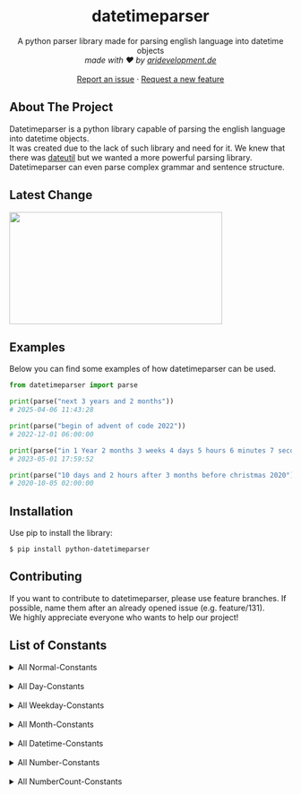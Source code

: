 <br />
<div align="center">
  <h1 align="center">datetimeparser</h1>

  <p align="center">
    A python parser library made for parsing english language into datetime objects
    <br />
    <i> made with ❤️ by <a href="https://aridevelopment.de/">aridevelopment.de</a></i>
    <br />
    <br />
    <a href="https://github.com/aridevelopment-de/datetimeparser/issues">Report an issue</a>
    ·
    <a href="https://github.com/aridevelopment-de/datetimeparser/issues">Request a new feature</a>
  </p>
</div>


## About The Project

Datetimeparser is a python library capable of parsing the english language into datetime objects.  
It was created due to the lack of such library and need for it. We knew that there was [dateutil](https://github.com/dateutil/dateutil/) but we wanted a more powerful parsing library.  
Datetimeparser can even parse complex grammar and sentence structure.

## Latest Change

<!-- LATESTCOMMIT:START -->

[<img width="380px" height="200px" src="https://opengraph.githubassets.com/4a7416fd07b27b48db49a111990e032fa40593e9df7b2d3611737f22a40053cb/aridevelopment-de/datetimeparser/commit/e68cb5edbc38fcf2fefc47dfd3d25ca5c313e90d" />][commitUrl]

[commitUrl]: https://github.com/aridevelopment-de/datetimeparser/commit/e68cb5edbc38fcf2fefc47dfd3d25ca5c313e90d
<!-- LATESTCOMMIT:END -->

## Examples

Below you can find some examples of how datetimeparser can be used.

```python
from datetimeparser import parse

print(parse("next 3 years and 2 months"))
# 2025-04-06 11:43:28

print(parse("begin of advent of code 2022"))
# 2022-12-01 06:00:00

print(parse("in 1 Year 2 months 3 weeks 4 days 5 hours 6 minutes 7 seconds"))
# 2023-05-01 17:59:52

print(parse("10 days and 2 hours after 3 months before christmas 2020"))
# 2020-10-05 02:00:00
```

## Installation

Use pip to install the library:
```shell
$ pip install python-datetimeparser
```

## Contributing

If you want to contribute to datetimeparser, please use feature branches. If possible, name them after an already opened issue (e.g. feature/131).  
We highly appreciate everyone who wants to help our project!

## List of Constants

<details>
<summary>All Normal-Constants</summary>
<details>
<summary><code>christmas</code></summary>
<ul>
<li>xmas</li>
</ul>
</details><details>
<summary><code>silvester</code></summary>
<ul>
<li>new years eve</li>
</ul>
</details><details>
<summary><code>eastern</code></summary>
<ul>
<li>easter</li>
</ul>
</details><details>
<summary><code>nicholas</code></summary>
<ul>
<li>nicholas day</li>
</ul>
</details><details>
<summary><code>halloween</code></summary>
<ul>

</ul>
</details><details>
<summary><code>april fools day</code></summary>
<ul>
<li>april fool day</li>
</ul>
</details><details>
<summary><code>thanksgiving</code></summary>
<ul>

</ul>
</details><details>
<summary><code>saint patrick's day</code></summary>
<ul>
<li>saint patricks day</li>
<li>st. patrick's day</li>
<li>saint pt. day</li>
<li>st patrick's day</li>
<li>st patricks day</li>
</ul>
</details><details>
<summary><code>valentines day</code></summary>
<ul>
<li>valentine</li>
<li>valentine day</li>
</ul>
</details><details>
<summary><code>summer end</code></summary>
<ul>
<li>end of summer</li>
<li>end of the summer</li>
</ul>
</details><details>
<summary><code>winter end</code></summary>
<ul>
<li>end of winter</li>
<li>end of the winter</li>
</ul>
</details><details>
<summary><code>spring end</code></summary>
<ul>
<li>end of spring</li>
<li>end of the spring</li>
</ul>
</details><details>
<summary><code>fall end</code></summary>
<ul>
<li>end of fall</li>
<li>end of the fall</li>
<li>autumn end</li>
<li>end of autumn</li>
<li>end of the autumn</li>
</ul>
</details><details>
<summary><code>summer begin</code></summary>
<ul>
<li>summer</li>
<li>begin of summer</li>
<li>begin of the summer</li>
</ul>
</details><details>
<summary><code>winter begin</code></summary>
<ul>
<li>winter</li>
<li>begin of winter</li>
<li>begin of the winter</li>
</ul>
</details><details>
<summary><code>spring begin</code></summary>
<ul>
<li>spring</li>
<li>begin of spring</li>
<li>begin of the spring</li>
</ul>
</details><details>
<summary><code>fall begin</code></summary>
<ul>
<li>fall</li>
<li>begin of fall</li>
<li>begin of the fall</li>
<li>autumn begin</li>
<li>autumn</li>
<li>begin of autumn</li>
<li>begin of the autumn</li>
</ul>
</details><details>
<summary><code>morning</code></summary>
<ul>
<li>at morning</li>
</ul>
</details><details>
<summary><code>evening</code></summary>
<ul>
<li>at evening</li>
</ul>
</details><details>
<summary><code>lunchtime</code></summary>
<ul>
<li>lunch</li>
</ul>
</details><details>
<summary><code>aoc begin</code></summary>
<ul>
<li>aoc</li>
<li>begin of aoc</li>
<li>begin of the aoc</li>
<li>advent of code begin</li>
<li>advent of code</li>
<li>begin of advent of code</li>
<li>begin of the advent of code</li>
</ul>
</details><details>
<summary><code>aoc end</code></summary>
<ul>
<li>end of aoc</li>
<li>end of the aoc</li>
<li>advent of code end</li>
<li>end of advent of code</li>
<li>end of the advent of code</li>
</ul>
</details><details>
<summary><code>end of year</code></summary>
<ul>
<li>the end of year</li>
<li>the end of the year</li>
<li>end of the year</li>
</ul>
</details><details>
<summary><code>begin of year</code></summary>
<ul>
<li>the begin of year</li>
<li>the begin of the year</li>
<li>begin of the year</li>
</ul>
</details><details>
<summary><code>infinity</code></summary>
<ul>
<li>inf</li>
</ul>
</details><details>
<summary><code>today</code></summary>
<ul>

</ul>
</details><details>
<summary><code>tomorrow</code></summary>
<ul>

</ul>
</details><details>
<summary><code>yesterday</code></summary>
<ul>

</ul>
</details><details>
<summary><code>now</code></summary>
<ul>
<li>at the moment</li>
<li>current time</li>
<li>current time now</li>
</ul>
</details>
</details>
<br />

<details>
<summary>All Day-Constants</summary>
<details>
<summary><code>morning</code></summary>
<ul>

</ul>
</details><details>
<summary><code>afternoon</code></summary>
<ul>

</ul>
</details><details>
<summary><code>evening</code></summary>
<ul>

</ul>
</details><details>
<summary><code>night</code></summary>
<ul>

</ul>
</details><details>
<summary><code>morning night</code></summary>
<ul>

</ul>
</details><details>
<summary><code>daylight change</code></summary>
<ul>
<li>daylight saving</li>
<li>daylight saving time</li>
</ul>
</details><details>
<summary><code>midnight</code></summary>
<ul>

</ul>
</details><details>
<summary><code>midday</code></summary>
<ul>

</ul>
</details><details>
<summary><code>dawn</code></summary>
<ul>

</ul>
</details><details>
<summary><code>dusk</code></summary>
<ul>

</ul>
</details><details>
<summary><code>sunrise</code></summary>
<ul>

</ul>
</details><details>
<summary><code>sunset</code></summary>
<ul>

</ul>
</details><details>
<summary><code>lunch</code></summary>
<ul>
<li>lunchtime</li>
</ul>
</details><details>
<summary><code>dinner</code></summary>
<ul>
<li>dinnertime</li>
</ul>
</details><details>
<summary><code>breakfast</code></summary>
<ul>

</ul>
</details>
</details>
<br />

<details>
<summary>All Weekday-Constants</summary>
<details>
<summary><code>monday</code></summary>
<ul>

</ul>
</details><details>
<summary><code>tuesday</code></summary>
<ul>

</ul>
</details><details>
<summary><code>wednesday</code></summary>
<ul>

</ul>
</details><details>
<summary><code>thursday</code></summary>
<ul>

</ul>
</details><details>
<summary><code>friday</code></summary>
<ul>

</ul>
</details><details>
<summary><code>saturday</code></summary>
<ul>

</ul>
</details><details>
<summary><code>sunday</code></summary>
<ul>

</ul>
</details>
</details>
<br />

<details>
<summary>All Month-Constants</summary>
<details>
<summary><code>january</code></summary>
<ul>
<li>jan</li>
</ul>
</details><details>
<summary><code>february</code></summary>
<ul>
<li>feb</li>
</ul>
</details><details>
<summary><code>march</code></summary>
<ul>
<li>mar</li>
</ul>
</details><details>
<summary><code>april</code></summary>
<ul>
<li>apr</li>
</ul>
</details><details>
<summary><code>may</code></summary>
<ul>

</ul>
</details><details>
<summary><code>june</code></summary>
<ul>
<li>jun</li>
</ul>
</details><details>
<summary><code>july</code></summary>
<ul>
<li>jul</li>
</ul>
</details><details>
<summary><code>august</code></summary>
<ul>
<li>aug</li>
</ul>
</details><details>
<summary><code>september</code></summary>
<ul>
<li>sep</li>
</ul>
</details><details>
<summary><code>october</code></summary>
<ul>
<li>oct</li>
</ul>
</details><details>
<summary><code>november</code></summary>
<ul>
<li>nov</li>
</ul>
</details><details>
<summary><code>december</code></summary>
<ul>
<li>dec</li>
</ul>
</details>
</details>
<br />

<details>
<summary>All Datetime-Constants</summary>
<details>
<summary><code>seconds</code></summary>
<ul>
<li>second</li>
<li>sec</li>
<li>secs</li>
</ul>
</details><details>
<summary><code>minutes</code></summary>
<ul>
<li>minute</li>
<li>min</li>
<li>mins</li>
</ul>
</details><details>
<summary><code>hours</code></summary>
<ul>
<li>hour</li>
</ul>
</details><details>
<summary><code>days</code></summary>
<ul>
<li>day</li>
</ul>
</details><details>
<summary><code>weeks</code></summary>
<ul>
<li>week</li>
</ul>
</details><details>
<summary><code>months</code></summary>
<ul>
<li>month</li>
</ul>
</details><details>
<summary><code>years</code></summary>
<ul>
<li>year</li>
</ul>
</details>
</details>
<br />

<details>
<summary>All Number-Constants</summary>
<details>
<summary><code>thirty one</code></summary>
<ul>
<li>thirtyone</li>
<li>thirty-one</li>
</ul>
</details><details>
<summary><code>thirty</code></summary>
<ul>

</ul>
</details><details>
<summary><code>twenty nine</code></summary>
<ul>
<li>twentynine</li>
<li>twenty-nine</li>
</ul>
</details><details>
<summary><code>twenty eight</code></summary>
<ul>
<li>twentyeight</li>
<li>twenty-eight</li>
</ul>
</details><details>
<summary><code>twenty seven</code></summary>
<ul>
<li>twentyseven</li>
<li>twenty-seven</li>
</ul>
</details><details>
<summary><code>twenty six</code></summary>
<ul>
<li>twentysix</li>
<li>twenty-six</li>
</ul>
</details><details>
<summary><code>twenty five</code></summary>
<ul>
<li>twentyfive</li>
<li>twenty-five</li>
</ul>
</details><details>
<summary><code>twenty four</code></summary>
<ul>
<li>twentyfour</li>
<li>twenty-four</li>
</ul>
</details><details>
<summary><code>twenty three</code></summary>
<ul>
<li>twentythree</li>
<li>twenty-three</li>
</ul>
</details><details>
<summary><code>twenty two</code></summary>
<ul>
<li>twentytwo</li>
<li>twenty-two</li>
</ul>
</details><details>
<summary><code>twenty one</code></summary>
<ul>
<li>twentyone</li>
<li>twenty-one</li>
</ul>
</details><details>
<summary><code>twenty</code></summary>
<ul>

</ul>
</details><details>
<summary><code>nineteen</code></summary>
<ul>

</ul>
</details><details>
<summary><code>eighteen</code></summary>
<ul>

</ul>
</details><details>
<summary><code>seventeen</code></summary>
<ul>

</ul>
</details><details>
<summary><code>sixteen</code></summary>
<ul>

</ul>
</details><details>
<summary><code>fifteen</code></summary>
<ul>

</ul>
</details><details>
<summary><code>fourteen</code></summary>
<ul>

</ul>
</details><details>
<summary><code>thirteen</code></summary>
<ul>

</ul>
</details><details>
<summary><code>twelve</code></summary>
<ul>

</ul>
</details><details>
<summary><code>eleven</code></summary>
<ul>

</ul>
</details><details>
<summary><code>ten</code></summary>
<ul>

</ul>
</details><details>
<summary><code>nine</code></summary>
<ul>

</ul>
</details><details>
<summary><code>eight</code></summary>
<ul>

</ul>
</details><details>
<summary><code>seven</code></summary>
<ul>

</ul>
</details><details>
<summary><code>six</code></summary>
<ul>

</ul>
</details><details>
<summary><code>five</code></summary>
<ul>

</ul>
</details><details>
<summary><code>four</code></summary>
<ul>

</ul>
</details><details>
<summary><code>three</code></summary>
<ul>

</ul>
</details><details>
<summary><code>two</code></summary>
<ul>

</ul>
</details><details>
<summary><code>one</code></summary>
<ul>

</ul>
</details>
</details>
<br />

<details>
<summary>All NumberCount-Constants</summary>
<details>
<summary><code>thirty first</code></summary>
<ul>
<li>31st</li>
<li>31.</li>
<li>thirthyfirst</li>
<li>thirty-first</li>
</ul>
</details><details>
<summary><code>thirtieth</code></summary>
<ul>
<li>30th</li>
<li>30.</li>
</ul>
</details><details>
<summary><code>twenty ninth</code></summary>
<ul>
<li>29th</li>
<li>29.</li>
<li>twentyninth</li>
<li>twenty-ninth</li>
</ul>
</details><details>
<summary><code>twenty eighth</code></summary>
<ul>
<li>28th</li>
<li>28.</li>
<li>twentyeighth</li>
<li>twenty-eighth</li>
</ul>
</details><details>
<summary><code>twenty seventh</code></summary>
<ul>
<li>27th</li>
<li>27.</li>
<li>twentyseventh</li>
<li>twenty-seventh</li>
</ul>
</details><details>
<summary><code>twenty sixth</code></summary>
<ul>
<li>26th</li>
<li>26.</li>
<li>twentysixth</li>
<li>twenty-sixth</li>
</ul>
</details><details>
<summary><code>twenty fifth</code></summary>
<ul>
<li>25th</li>
<li>25.</li>
<li>twentyfifth</li>
<li>twenty-fifth</li>
</ul>
</details><details>
<summary><code>twenty fourth</code></summary>
<ul>
<li>24th</li>
<li>24.</li>
<li>twentyfourth</li>
<li>twenty-fourth</li>
</ul>
</details><details>
<summary><code>twenty third</code></summary>
<ul>
<li>23rd</li>
<li>23.</li>
<li>twentythird</li>
<li>twenty-third</li>
</ul>
</details><details>
<summary><code>twenty second</code></summary>
<ul>
<li>22nd</li>
<li>22.</li>
<li>twentysecond</li>
<li>twenty-second</li>
</ul>
</details><details>
<summary><code>twenty first</code></summary>
<ul>
<li>21st</li>
<li>21.</li>
<li>twentyfirst</li>
<li>twenty-first</li>
</ul>
</details><details>
<summary><code>twentieth</code></summary>
<ul>
<li>20th</li>
<li>20.</li>
</ul>
</details><details>
<summary><code>nineteenth</code></summary>
<ul>
<li>19th</li>
<li>19.</li>
</ul>
</details><details>
<summary><code>eighteenth</code></summary>
<ul>
<li>18th</li>
<li>18.</li>
</ul>
</details><details>
<summary><code>seventeenth</code></summary>
<ul>
<li>17th</li>
<li>17.</li>
</ul>
</details><details>
<summary><code>sixteenth</code></summary>
<ul>
<li>16th</li>
<li>16.</li>
</ul>
</details><details>
<summary><code>fifteenth</code></summary>
<ul>
<li>15th</li>
<li>15.</li>
</ul>
</details><details>
<summary><code>fourteenth</code></summary>
<ul>
<li>14th</li>
<li>14.</li>
</ul>
</details><details>
<summary><code>thirteenth</code></summary>
<ul>
<li>13th</li>
<li>13.</li>
</ul>
</details><details>
<summary><code>twelfth</code></summary>
<ul>
<li>12th</li>
<li>12.</li>
</ul>
</details><details>
<summary><code>eleventh</code></summary>
<ul>
<li>11th</li>
<li>11.</li>
</ul>
</details><details>
<summary><code>tenth</code></summary>
<ul>
<li>10th</li>
<li>10.</li>
</ul>
</details><details>
<summary><code>ninth</code></summary>
<ul>
<li>9th</li>
<li>9.</li>
</ul>
</details><details>
<summary><code>eighth</code></summary>
<ul>
<li>8th</li>
<li>8.</li>
</ul>
</details><details>
<summary><code>seventh</code></summary>
<ul>
<li>7th</li>
<li>7.</li>
</ul>
</details><details>
<summary><code>sixth</code></summary>
<ul>
<li>6th</li>
<li>6.</li>
</ul>
</details><details>
<summary><code>fifth</code></summary>
<ul>
<li>5th</li>
<li>5.</li>
</ul>
</details><details>
<summary><code>fourth</code></summary>
<ul>
<li>4th</li>
<li>4.</li>
</ul>
</details><details>
<summary><code>third</code></summary>
<ul>
<li>3rd</li>
<li>3.</li>
</ul>
</details><details>
<summary><code>second</code></summary>
<ul>
<li>2nd</li>
<li>2.</li>
</ul>
</details><details>
<summary><code>first</code></summary>
<ul>
<li>1st</li>
<li>1.</li>
</ul>
</details>
</details>
<br />
